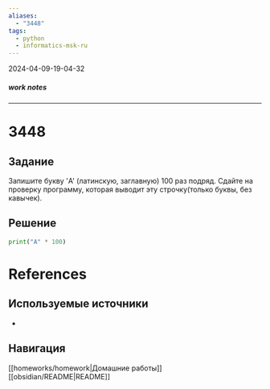 ```yaml
---
aliases:
  - "3448"
tags:
  - python
  - informatics-msk-ru
---
```

2024-04-09-19-04-32
##### work notes

_______________________________
# 3448

## Задание

Запишите букву 'A' (латинскую, заглавную) 100 раз подряд. Сдайте на проверку программу, которая выводит эту строчку(только буквы, без кавычек).
## Решение

```python
print("A" * 100)
```

# References
## Используемые источники

-

## Навигация

[[homeworks/homework|Домашние работы]]
[[obsidian/README|README]]